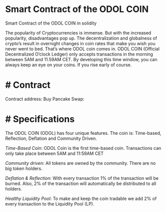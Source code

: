 # Smart Contract of the ODOL COIN
Smart Contract of the ODOL COIN in solidity

The popularity of Cryptocurrencies is immense. But with the increased popularity, disadvantages pop up. The decentralization and globalness of crypto’s result in overnight changes in coin rates that make you wish you never went to bed. That’s where ODOL coin comes in.
ODOL COIN (Official Decentralized ​​O’clock Ledger) only accepts transactions in the morning between 5AM and 11.59AM CET. By developing this time window, you can always keep an eye on your coins. If you rise early of course.

# # Contract
Contract address:
Buy Pancake Swap:

# # Specifications
The ODOL COIN (ODOL) has four unique features. The coin is: Time-based, Reflection, Deflation and Community Driven.

*Time-Based Coin*: ODOL Coin is the first time-based coin. Transactions can only take place between 5AM and 11:59AM CET

*Community driven*: All tokens are owned by the community. There are no big token holders.

*Deflation & Reflection*: With every transaction 1% of the transaction will be burned. Also, 2% of the transaction will automatically be distributed to all holders.

*Healthy Liquidity Pool*: To make and keep the coin tradable we add 2% of every transaction to the Liquidity Pool (LP).
